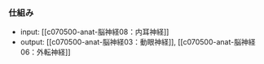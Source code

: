 ### 仕組み
- input: [[c070500-anat-脳神経08：内耳神経]]
- output: [[c070500-anat-脳神経03：動眼神経]], [[c070500-anat-脳神経06：外転神経]]
